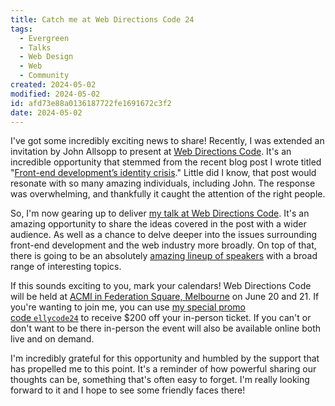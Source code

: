 ```yaml
---
title: Catch me at Web Directions Code 24
tags:
  - Evergreen
  - Talks
  - Web Design
  - Web
  - Community
created: 2024-05-02
modified: 2024-05-02
id: afd73e88a0136187722fe1691672c3f2
date: 2024-05-02
---
```

I've got some incredibly exciting news to share! Recently, I was extended an invitation by John Allsopp to present at [Web Directions Code](https://webdirections.org/code/). It's an incredible opportunity that stemmed from the recent blog post I wrote titled "[Front-end development’s identity crisis](https://www.ellyloel.com/blog/front-end-development-s-identity-crisis)." Little did I know, that post would resonate with so many amazing individuals, including John. The response was overwhelming, and thankfully it caught the attention of the right people.

So, I'm now gearing up to deliver [my talk at Web Directions Code](https://webdirections.org/code/speakers/elly-loel.php). It's an amazing opportunity to share the ideas covered in the post with a wider audience. As well as a chance to delve deeper into the issues surrounding front-end development and the web industry more broadly. On top of that, there is going to be an absolutely [amazing lineup of speakers](https://webdirections.org/code/index.php#speakers) with a broad range of interesting topics.

If this sounds exciting to you, mark your calendars! Web Directions Code will be held at [ACMI in Federation Square, Melbourne](https://www.acmi.net.au) on June 20 and 21. If you're wanting to join me, you can use [my special promo code `ellycode24`](https://webdirections.org/register/?eventName=code24&eventTitle=Code%2024&selectedTicket=code24gold&promoCode=ellycode24) to receive $200 off your in-person ticket. If you can't or don't want to be there in-person the event will also be available online both live and on demand.

I'm incredibly grateful for this opportunity and humbled by the support that has propelled me to this point. It's a reminder of how powerful sharing our thoughts can be, something that's often easy to forget. I'm really looking forward to it and I hope to see some friendly faces there!